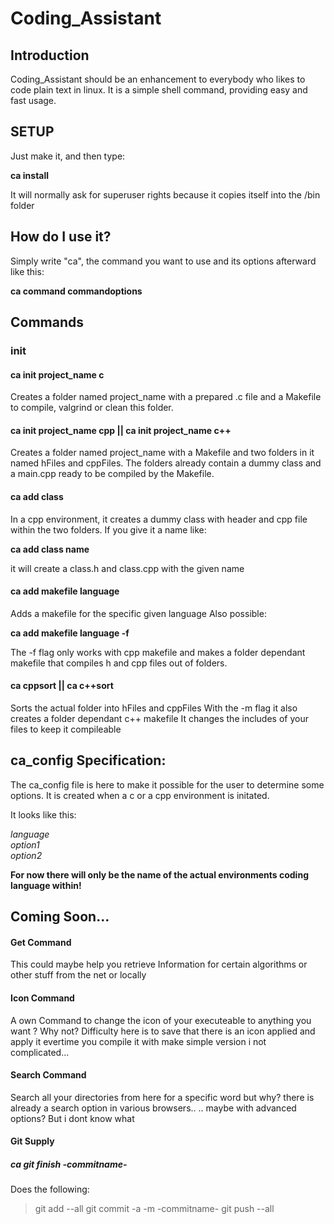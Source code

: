 <h1>Coding_Assistant</h1>

<h2>Introduction</h2>

Coding_Assistant should be an enhancement to everybody who likes to code plain text
in linux. It is a simple shell command, providing easy and fast usage.

<h2> SETUP </h2>

Just make it, and then type:

<b>ca install</b>

It will normally ask for superuser rights because it copies itself into the /bin folder

<h2>How do I use it?</h2>

Simply write "ca", the command you want to use and its options afterward like this:

<b>ca command commandoptions</b>

<h2>Commands</h2>

<h3>init</h3>

<h4>ca init project_name c</h4>

Creates a folder named project_name with a prepared .c file and a Makefile to
compile, valgrind or clean this folder.

<h4>ca init project_name cpp || ca init project_name c++</h4>

Creates a folder named project_name with a Makefile and two folders in it named
hFiles and cppFiles. The folders already contain a dummy class and a main.cpp
ready to be compiled by the Makefile.

<h4>ca add class</h4>

In a cpp environment, it creates a dummy class with header and cpp file within
the two folders.
If you give it a name like:

<b>ca add class name</b>

it will create a class.h and class.cpp with the given name

<h4>ca add makefile language</h4>

Adds a makefile for the specific given language
Also possible:

<b>ca add makefile language -f</b>

The -f flag only works with cpp makefile and makes a folder dependant makefile
that compiles h and cpp files out of folders.

<h4>ca cppsort || ca c++sort</h4>

Sorts the actual folder into hFiles and cppFiles
With the -m flag it also creates a folder dependant c++ makefile
It changes the includes of your files to keep it compileable

<h2>ca_config Specification:</h2>

The ca_config file is here to make it possible for the user to determine some
options.
It is created when a c or a cpp environment is initated.

It looks like this:

<em>language</em><br/>
<em>option1</em><br/>
<em>option2</em><br/>

<b>For now there will only be the name of the 
actual environments coding language within!</b>

<h2>Coming Soon...</h2>

<h4>Get Command</h4>

This could maybe help you retrieve Information for certain algorithms or other stuff 
from the net or locally

<h4>Icon Command</h4>

A own Command to change the icon of your executeable to anything you want ?
Why not?
Difficulty here is to save that there is an icon applied and apply it evertime you compile it with make
simple version i not complicated...

<h4>Search Command</h4>

Search all your directories from here for a specific word
but why? there is already a search option in various browsers..
.. maybe with advanced options? But i dont know what

<h4>Git Supply</h4>

<h5>ca git finish -commitname-</h5>

Does the following:
> git add --all
> git commit -a -m -commitname-
> git push --all
